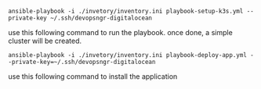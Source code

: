 

```
ansible-playbook -i ./invetory/inventory.ini playbook-setup-k3s.yml --private-key ~/.ssh/devopsngr-digitalocean
```

use this following command to run the playbook. once done, a simple cluster will be created.


```
ansible-playbook -i ./invetory/inventory.ini playbook-deploy-app.yml --private-key=~/.ssh/devopsngr-digitalocean
```

use this following command to install the application